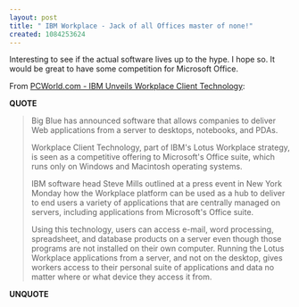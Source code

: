 ```yaml
---
layout: post
title: " IBM Workplace - Jack of all Offices master of none!"
created: 1084253624
---
```

Interesting to see if the actual software lives up to the hype.  I hope so.  It would be great to  have some competition for Microsoft Office.

From <a href="http://www.pcworld.com/news/article/0,aid,116084,00.asp">PCWorld.com - IBM Unveils Workplace Client Technology</a>:
<p><strong>QUOTE</strong></p><blockquote>Big Blue has announced software that allows companies to deliver Web applications from a server to desktops, notebooks, and PDAs.

Workplace Client Technology, part of IBM's Lotus Workplace strategy, is seen as a competitive offering to Microsoft's Office suite, which runs only on Windows and Macintosh operating systems.

IBM software head Steve Mills outlined at a press event in New York Monday how the Workplace platform can be used as a hub to deliver to end users a variety of applications that are centrally managed on servers, including applications from Microsoft's Office suite.

Using this technology, users can access e-mail, word processing, spreadsheet, and database products on a server even though those programs are not installed on their own computer. Running the Lotus Workplace applications from a server, and not on the desktop, gives workers access to their personal suite of applications and data no matter where or what device they access it from.</blockquote><p><strong>UNQUOTE</strong></p>

